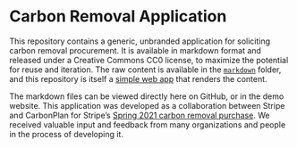 # Carbon Removal Application

This repository contains a generic, unbranded application for soliciting carbon removal procurement. It is available in markdown format and released under a Creative Commons CC0 license, to maximize the potential for reuse and iteration. The raw content is available in the [`markdown`](/markdown) folder, and this repository is itself a [simple web app](https://carbon-removal-application.carbonplan.org) that renders the content.

The markdown files can be viewed directly here on GitHub, or in the demo website.
This application was developed as a collaboration between Stripe and CarbonPlan for Stripe’s [Spring  2021 carbon removal purchase](). We received valuable input and feedback from many organizations and people in the process of developing it. 

